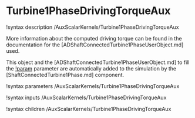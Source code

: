 # Turbine1PhaseDrivingTorqueAux

!syntax description /AuxScalarKernels/Turbine1PhaseDrivingTorqueAux

More information about the computed driving torque can be found in the
documentation for the [ADShaftConnectedTurbine1PhaseUserObject.md] used.

This object and the [ADShaftConnectedTurbine1PhaseUserObject.md] to fill the
[!param](/AuxScalarKernels/Turbine1PhaseDrivingTorqueAux/turbine_uo) parameter are
automatically added to the simulation by the [ShaftConnectedTurbine1Phase.md] component.

!syntax parameters /AuxScalarKernels/Turbine1PhaseDrivingTorqueAux

!syntax inputs /AuxScalarKernels/Turbine1PhaseDrivingTorqueAux

!syntax children /AuxScalarKernels/Turbine1PhaseDrivingTorqueAux
